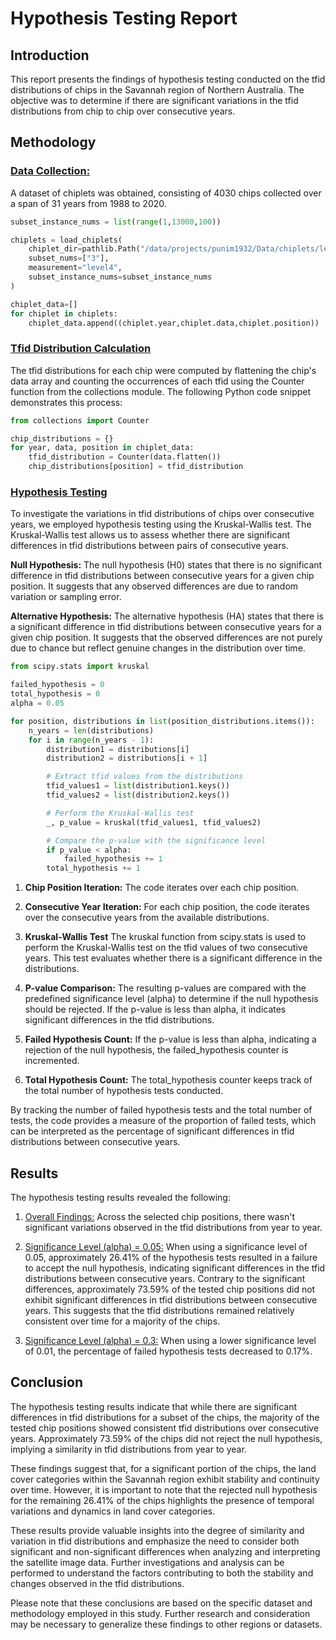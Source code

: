 # Hypothesis Testing Report

## **Introduction**

This report presents the findings of hypothesis testing conducted on the tfid distributions of chips in the Savannah region of Northern Australia. The objective was to determine if there are significant variations in the tfid distributions from chip to chip over consecutive years.

## **Methodology**

### <ins> Data Collection:</ins>

A dataset of chiplets was obtained, consisting of 4030 chips collected over a span of 31 years from 1988 to 2020.

```python
subset_instance_nums = list(range(1,13000,100))

chiplets = load_chiplets(
    chiplet_dir=pathlib.Path("/data/projects/punim1932/Data/chiplets/level4"),
    subset_nums=["3"],
    measurement="level4",
    subset_instance_nums=subset_instance_nums
)

chiplet_data=[]
for chiplet in chiplets:
    chiplet_data.append((chiplet.year,chiplet.data,chiplet.position))
```

### <ins> Tfid Distribution Calculation </ins>

The tfid distributions for each chip were computed by flattening the chip's data array and counting the occurrences of each tfid using the Counter function from the collections module. The following Python code snippet demonstrates this process:

```python
from collections import Counter

chip_distributions = {}
for year, data, position in chiplet_data:
    tfid_distribution = Counter(data.flatten())
    chip_distributions[position] = tfid_distribution
```


### <ins>Hypothesis Testing</ins>

To investigate the variations in tfid distributions of chips over consecutive years, we employed hypothesis testing using the Kruskal-Wallis test. The Kruskal-Wallis test allows us to assess whether there are significant differences in tfid distributions between pairs of consecutive years.

**Null Hypothesis:** The null hypothesis (H0) states that there is no significant difference in tfid distributions between consecutive years for a given chip position. It suggests that any observed differences are due to random variation or sampling error.

**Alternative Hypothesis:** The alternative hypothesis (HA) states that there is a significant difference in tfid distributions between consecutive years for a given chip position. It suggests that the observed differences are not purely due to chance but reflect genuine changes in the distribution over time.

```python
from scipy.stats import kruskal

failed_hypothesis = 0
total_hypothesis = 0
alpha = 0.05

for position, distributions in list(position_distributions.items()):
    n_years = len(distributions)
    for i in range(n_years - 1):
        distribution1 = distributions[i]
        distribution2 = distributions[i + 1]

        # Extract tfid values from the distributions
        tfid_values1 = list(distribution1.keys())
        tfid_values2 = list(distribution2.keys())

        # Perform the Kruskal-Wallis test
        _, p_value = kruskal(tfid_values1, tfid_values2)

        # Compare the p-value with the significance level
        if p_value < alpha:
            failed_hypothesis += 1
        total_hypothesis += 1
```

1. **Chip Position Iteration:** The code iterates over each chip position.
2. **Consecutive Year Iteration:** For each chip position, the code iterates over the consecutive years from the available distributions.

3. **Kruskal-Wallis Test** The kruskal function from scipy.stats is used to perform the Kruskal-Wallis test on the tfid values of two consecutive years. This test evaluates whether there is a significant difference in the distributions.

4. **P-value Comparison:** The resulting p-values are compared with the predefined significance level (alpha) to determine if the null hypothesis should be rejected. If the p-value is less than alpha, it indicates significant differences in the tfid distributions.

6. **Failed Hypothesis Count:** If the p-value is less than alpha, indicating a rejection of the null hypothesis, the failed_hypothesis counter is incremented.

7. **Total Hypothesis Count:** The total_hypothesis counter keeps track of the total number of hypothesis tests conducted.

By tracking the number of failed hypothesis tests and the total number of tests, the code provides a measure of the proportion of failed tests, which can be interpreted as the percentage of significant differences in tfid distributions between consecutive years.

## **Results**

The hypothesis testing results revealed the following:

1. <ins>Overall Findings:</ins> Across the selected chip positions, there wasn't significant variations observed in the tfid distributions from year to year.

2. <ins>Significance Level (alpha) = 0.05:</ins> When using a significance level of 0.05, approximately 26.41% of the hypothesis tests resulted in a failure to accept the null hypothesis, indicating significant differences in the tfid distributions between consecutive years. Contrary to the significant differences, approximately 73.59% of the tested chip positions did not exhibit significant differences in tfid distributions between consecutive years. This suggests that the tfid distributions remained relatively consistent over time for a majority of the chips.

3. <ins>Significance Level (alpha) = 0.3:</ins> When using a lower significance level of 0.01, the percentage of failed hypothesis tests decreased to 0.17%. 

## **Conclusion**

The hypothesis testing results indicate that while there are significant differences in tfid distributions for a subset of the chips, the majority of the tested chip positions showed consistent tfid distributions over consecutive years. Approximately 73.59% of the chips did not reject the null hypothesis, implying a similarity in tfid distributions from year to year.

These findings suggest that, for a significant portion of the chips, the land cover categories within the Savannah region exhibit stability and continuity over time. However, it is important to note that the rejected null hypothesis for the remaining 26.41% of the chips highlights the presence of temporal variations and dynamics in land cover categories.

These results provide valuable insights into the degree of similarity and variation in tfid distributions and emphasize the need to consider both significant and non-significant differences when analyzing and interpreting the satellite image data. Further investigations and analysis can be performed to understand the factors contributing to both the stability and changes observed in the tfid distributions.

Please note that these conclusions are based on the specific dataset and methodology employed in this study. Further research and consideration may be necessary to generalize these findings to other regions or datasets.

